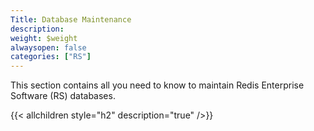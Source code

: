 ```yaml
---
Title: Database Maintenance
description:
weight: $weight
alwaysopen: false
categories: ["RS"]
---
```

This section contains all you need to know to maintain Redis Enterprise Software (RS) databases.

{{< allchildren style="h2" description="true" />}}

